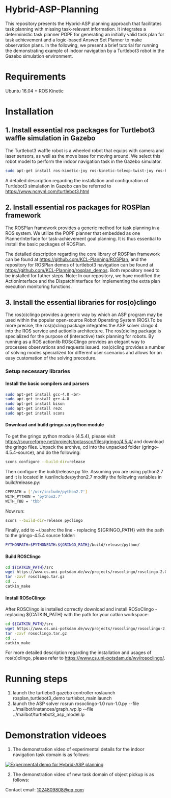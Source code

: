 # Hybrid-ASP-Planning

This repository presents the Hybrid-ASP planning approach that facilitates task planning with missing task-relevant information. It integrates
a deterministic task planner POPF for generating an initially valid task plan for task achievement and a logic-based Answer Set Planner to make observation plans. In the following, we present a brief tutorial for running the demonstrating example of indoor navigation by a Turtlebot3 robot in the Gazebo simulation environment. 

# Requirements
Ubuntu 16.04 + ROS Kinetic 

# Installation

## 1. Install essential ros packages for Turtlebot3 waffle simulation in Gazebo

The Turtlebot3 waffle robot is a wheeled robot that equips with camera and laser sensors, as well as the move base for moving around. We select this robot model to perform the indoor navigation task in the Gazebo simulator.

```bash
sudo apt-get install ros-kinetic-joy ros-kinetic-teleop-twist-joy ros-kinetic-teleop-twist-keyboard ros-kinetic-laser-proc ros-kinetic-rgbd-launch ros-kinetic-depthimage-to-laserscan ros-kinetic-rosserial-arduino ros-kinetic-rosserial-python ros-kinetic-rosserial-server ros-kinetic-rosserial-client ros-kinetic-rosserial-msgs ros-kinetic-amcl ros-kinetic-map-server ros-kinetic-move-base ros-kinetic-urdf ros-kinetic-xacro ros-kinetic-compressed-image-transport ros-kinetic-rqt-image-view ros-kinetic-gmapping ros-kinetic-navigation ros-kinetic-interactive-markers
```

A detailed description regarding the installation and configuration of Turtlebot3 simulation in Gazebo can be referred to https://www.ncnynl.com/turtlebot3.html

## 2. Install essential ros packages for ROSPlan framework

The ROSPlan framework provides a generic method for task planning in a ROS system. We utilize the POPF planner that embedded as one PlannerInterface for task-achievement goal planning. It is thus essential to install the basic packages of ROSPlan.

The detailed description regarding the core library of ROSPlan framework can be found at https://github.com/KCL-Planning/ROSPlan, and the repository for ROSPlan demos of turtlebot3 navigation can be found at https://github.com/KCL-Planning/rosplan_demos. Both repository need to be installed for futher steps. 
Note: In our repository, we have modified the ActionInterface and the DispatchInterface for implementing the extra plan execution monitoring functions.

## 3. Install the essential libraries for ros(o)clingo 

The ros(o)clingo provides a generic way by which an ASP program may be used within the popular open-source Robot Operating System (ROS).To be more precise, the ros(o)cling package integrates the ASP solver clingo 4 into the ROS service and actionlib architecture. The ros(o)cling package is specialized for the purpose of (interactive) task planning for robots. By running as a ROS actionlib ROSoClingo provides an elegant way to processes observations and requests issued. ros(o)cling provides a number of solving modes specialized for different user scenarios and allows for an easy customation of the solving precedure.

### Setup necessary libraries

#### Install the basic compilers and parsers
```bash
sudo apt-get install gcc-4.8 <br>
sudo apt-get install g++-4.8
sudo apt-get install bison
sudo apt-get install re2c
sudo apt-get install scons
```
#### Download and build gringo.so python module
To get the gringo python module (4.5.4), please visit https://sourceforge.net/projects/potassco/files/gringo/4.5.4/ and download the gringo files. Unpack the archive, cd into the unpacked folder (gringo-4.5.4-source), and do the following:
```bash
scons configure --build-dir=release
```
Then configure the build/release.py file. Assuming you are using python2.7 and it is located in /usr/include/python2.7 modify the following variables in build/release.py:
```bash
CPPPATH = ['/usr/include/python2.7']
WITH_PYTHON = 'python2.7'
WITH_TBB = 'tbb'
```
Now run:
```bash
scons --build-dir=release pyclingo
```
Finally, add to ~/.bashrc the line - replacing ${GRINGO_PATH} with the path to the gringo-4.5.4 source folder:
```bash
PYTHONPATH=$PYTHONPATH:${GRINGO_PATH}/build/release/python/
```

#### Build ROSClingo
```bash
cd ${CATKIN_PATH}/src
wget https://www.cs.uni-potsdam.de/wv/projects/rosoclingo/rosclingo-2.0.tar.xz
tar -zxvf rosclingo.tar.gz
cd ..
catkin_make
```
#### Install ROSoClingo

After ROSClingo is installed correctly download and install ROSoClingo - replacing ${CATKIN_PATH} with the path for your catkin workspace:
```bash
cd ${CATKIN_PATH}/src
wget https://www.cs.uni-potsdam.de/wv/projects/rosoclingo/rosoclingo-2.0.tar.xz
tar -zxvf rosoclingo.tar.gz
cd ..
catkin_make
```
For more detailed description regarding the installation and usages of ros(o)clingo, please refer to https://www.cs.uni-potsdam.de/wv/rosoclingo/.

# Running steps

1. launch the turtlebo3 gazebo controller
roslaunch rosplan_turtlebot3_demo turtlebot_main.launch
2. launch the ASP solver
rosrun rosoclingo-1.0 run-1.0.py --file ../mailbot/instances/graph_wp.lp --file ../mailbot/turtlebot3_asp_model.lp


# Demonstration videoes

1. The demonstration video of experimental details for the indoor navigation task domain is as follows:

[![Experimental demo for Hybrid-ASP planning](https://res.cloudinary.com/marcomontalbano/image/upload/v1632130243/video_to_markdown/images/youtube--2WkFsKWoYWI-c05b58ac6eb4c4700831b2b3070cd403.jpg)](https://youtu.be/2WkFsKWoYWI "Experimental demo for Hybrid-ASP planning")

2. The demonstration video of new task domain of object pickup is as follows:



Contact email: 1024809808@qq.com

